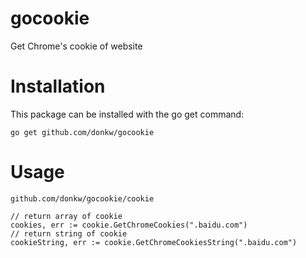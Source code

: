 # gocookie
Get Chrome's cookie of website

# Installation

This package can be installed with the go get command:

    go get github.com/donkw/gocookie

# Usage

    github.com/donkw/gocookie/cookie

    // return array of cookie
    cookies, err := cookie.GetChromeCookies(".baidu.com")
    // return string of cookie
    cookieString, err := cookie.GetChromeCookiesString(".baidu.com")